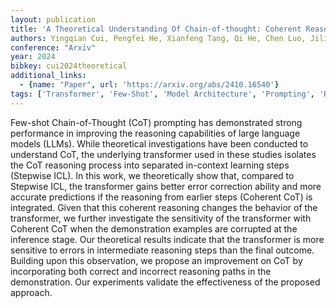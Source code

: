 ```yaml
---
layout: publication
title: 'A Theoretical Understanding Of Chain-of-thought: Coherent Reasoning And Error-aware Demonstration'
authors: Yingqian Cui, Pengfei He, Xianfeng Tang, Qi He, Chen Luo, Jiliang Tang, Yue Xing
conference: "Arxiv"
year: 2024
bibkey: cui2024theoretical
additional_links:
  - {name: "Paper", url: 'https://arxiv.org/abs/2410.16540'}
tags: ['Transformer', 'Few-Shot', 'Model Architecture', 'Prompting', 'Reinforcement Learning', 'In-Context Learning', 'Pretraining Methods']
---
```

Few-shot Chain-of-Thought (CoT) prompting has demonstrated strong performance
in improving the reasoning capabilities of large language models (LLMs). While
theoretical investigations have been conducted to understand CoT, the
underlying transformer used in these studies isolates the CoT reasoning process
into separated in-context learning steps (Stepwise ICL). In this work, we
theoretically show that, compared to Stepwise ICL, the transformer gains better
error correction ability and more accurate predictions if the reasoning from
earlier steps (Coherent CoT) is integrated. Given that this coherent reasoning
changes the behavior of the transformer, we further investigate the sensitivity
of the transformer with Coherent CoT when the demonstration examples are
corrupted at the inference stage. Our theoretical results indicate that the
transformer is more sensitive to errors in intermediate reasoning steps than
the final outcome. Building upon this observation, we propose an improvement on
CoT by incorporating both correct and incorrect reasoning paths in the
demonstration. Our experiments validate the effectiveness of the proposed
approach.
